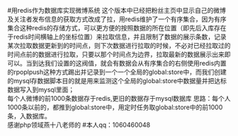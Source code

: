 #用redis作为数据库实现微博系统
这个版本中已经把粉丝主页中显示自己的微博及关注者发布信息的获取方式改成了拉，用redis维护了一个有序集合，因为有序集合这种redis的存储方式，可以更方便的按照数据的所在位置（即先后入库存在于redis时间横轴上的坐标位置）来拉取信息，并且限制了数据的展示条数，记录某次拉取数据更新到的时间点，则下次数据进行拉取的时候，不必对已经拉取过的时间点前的数据进行拉取，只要以那个时间点为边界，拉取最新的数据展示出来即可以。当到达我们设置的这阀值，就会有数据会从有序集合的右侧使用redis内置的rpoplpush这种方式踢出并记录到一个一个全局的global:store中，而我们创建的mysql存数据脚本目的就是用来监测这个全局的global:store中数据量并把达标数据写入到mysql里面；<br />
每个人微博的前1000条数据存于redis,更旧的数据存于mysql数据库
思路：每个人1000条以前的，都推到global:store中，用定时任务取global:store中的前1000条，入数据库。<br />
感谢php领域燕十八老师的
#本人qq：1060460048
